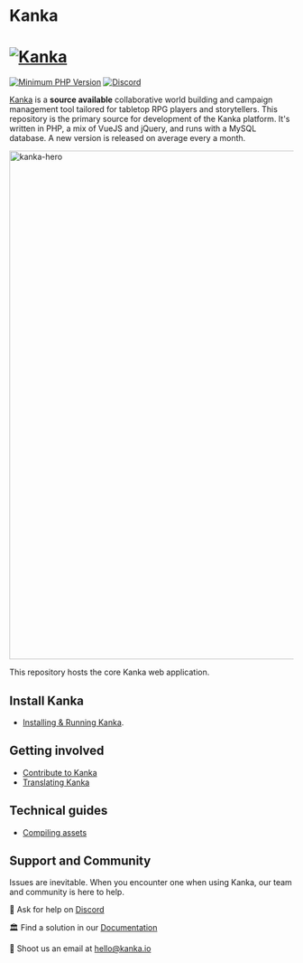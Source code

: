 # Kanka
# [![Kanka](./.github/logo.png)](https://kanka.io/en-US)

[![Minimum PHP Version](http://img.shields.io/badge/php-%3E%3D%208.0-8892BF.svg)](https://php.net/)
[![Discord](https://img.shields.io/discord/413623253366603777.svg)](https://kanka.io/go/discord)

[Kanka](https://kanka.io/en-US) is a **source available** collaborative world building and campaign management tool tailored for tabletop RPG players and storytellers. This repository is the primary source for development of the Kanka platform. It's written in PHP, a mix of VueJS and jQuery, and runs with a MySQL database. A new version is released on average every a month.

<img width="900" alt="kanka-hero" src="https://images.kanka.io/app/77003-OIULLJT7wNJlfE9jeualk=/900x562/smart/src/images%2Ffront%2Fdevices-preview-hd.png">

This repository hosts the core Kanka web application.

## Install Kanka

- [Installing & Running Kanka](./docs/running.md).

## Getting involved

- [Contribute to Kanka](./docs/contributing.md)
- [Translating Kanka](./docs/translating.md)

## Technical guides

- [Compiling assets](./docs/assets.md)

## Support and Community

Issues are inevitable. When you encounter one when using Kanka, our team and community is here to help.

💬 Ask for help on [Discord](https://kanka.io/go/discord)

🏛️ Find a solution in our [Documentation](https://docs.kanka.io)

📧 Shoot us an email at [hello@kanka.io](mailto:hello@kanka.io)

